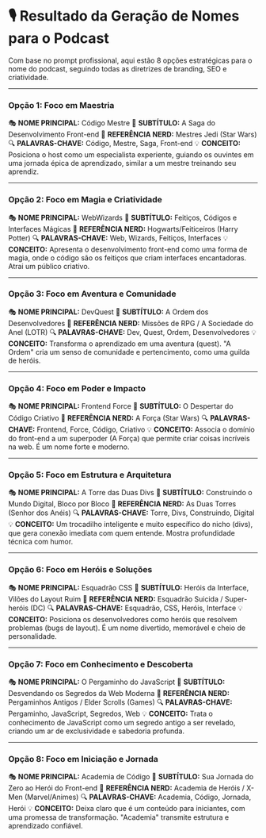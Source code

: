 # 🎙️ Resultado da Geração de Nomes para o Podcast

Com base no prompt profissional, aqui estão 8 opções estratégicas para o nome do podcast, seguindo todas as diretrizes de branding, SEO e criatividade.

---

### **Opção 1: Foco em Maestria**

🎭 **NOME PRINCIPAL:** Código Mestre
📝 **SUBTÍTULO:** A Saga do Desenvolvimento Front-end
🎯 **REFERÊNCIA NERD:** Mestres Jedi (Star Wars)
🔍 **PALAVRAS-CHAVE:** Código, Mestre, Saga, Front-end
💡 **CONCEITO:** Posiciona o host como um especialista experiente, guiando os ouvintes em uma jornada épica de aprendizado, similar a um mestre treinando seu aprendiz.

---

### **Opção 2: Foco em Magia e Criatividade**

🎭 **NOME PRINCIPAL:** WebWizards
📝 **SUBTÍTULO:** Feitiços, Códigos e Interfaces Mágicas
🎯 **REFERÊNCIA NERD:** Hogwarts/Feiticeiros (Harry Potter)
🔍 **PALAVRAS-CHAVE:** Web, Wizards, Feitiços, Interfaces
💡 **CONCEITO:** Apresenta o desenvolvimento front-end como uma forma de magia, onde o código são os feitiços que criam interfaces encantadoras. Atrai um público criativo.

---

### **Opção 3: Foco em Aventura e Comunidade**

🎭 **NOME PRINCIPAL:** DevQuest
📝 **SUBTÍTULO:** A Ordem dos Desenvolvedores
🎯 **REFERÊNCIA NERD:** Missões de RPG / A Sociedade do Anel (LOTR)
🔍 **PALAVRAS-CHAVE:** Dev, Quest, Ordem, Desenvolvedores
💡 **CONCEITO:** Transforma o aprendizado em uma aventura (quest). "A Ordem" cria um senso de comunidade e pertencimento, como uma guilda de heróis.

---

### **Opção 4: Foco em Poder e Impacto**

🎭 **NOME PRINCIPAL:** Frontend Force
📝 **SUBTÍTULO:** O Despertar do Código Criativo
🎯 **REFERÊNCIA NERD:** A Força (Star Wars)
🔍 **PALAVRAS-CHAVE:** Frontend, Force, Código, Criativo
💡 **CONCEITO:** Associa o domínio do front-end a um superpoder (A Força) que permite criar coisas incríveis na web. É um nome forte e moderno.

---

### **Opção 5: Foco em Estrutura e Arquitetura**

🎭 **NOME PRINCIPAL:** A Torre das Duas Divs
📝 **SUBTÍTULO:** Construindo o Mundo Digital, Bloco por Bloco
🎯 **REFERÊNCIA NERD:** As Duas Torres (Senhor dos Anéis)
🔍 **PALAVRAS-CHAVE:** Torre, Divs, Construindo, Digital
💡 **CONCEITO:** Um trocadilho inteligente e muito específico do nicho (divs), que gera conexão imediata com quem entende. Mostra profundidade técnica com humor.

---

### **Opção 6: Foco em Heróis e Soluções**

🎭 **NOME PRINCIPAL:** Esquadrão CSS
📝 **SUBTÍTULO:** Heróis da Interface, Vilões do Layout Ruim
🎯 **REFERÊNCIA NERD:** Esquadrão Suicida / Super-heróis (DC)
🔍 **PALAVRAS-CHAVE:** Esquadrão, CSS, Heróis, Interface
💡 **CONCEITO:** Posiciona os desenvolvedores como heróis que resolvem problemas (bugs de layout). É um nome divertido, memorável e cheio de personalidade.

---

### **Opção 7: Foco em Conhecimento e Descoberta**

🎭 **NOME PRINCIPAL:** O Pergaminho do JavaScript
📝 **SUBTÍTULO:** Desvendando os Segredos da Web Moderna
🎯 **REFERÊNCIA NERD:** Pergaminhos Antigos / Elder Scrolls (Games)
🔍 **PALAVRAS-CHAVE:** Pergaminho, JavaScript, Segredos, Web
💡 **CONCEITO:** Trata o conhecimento de JavaScript como um segredo antigo a ser revelado, criando um ar de exclusividade e sabedoria profunda.

---

### **Opção 8: Foco em Iniciação e Jornada**

🎭 **NOME PRINCIPAL:** Academia de Código
📝 **SUBTÍTULO:** Sua Jornada do Zero ao Herói do Front-end
🎯 **REFERÊNCIA NERD:** Academia de Heróis / X-Men (Marvel/Animes)
🔍 **PALAVRAS-CHAVE:** Academia, Código, Jornada, Herói
💡 **CONCEITO:** Deixa claro que é um conteúdo para iniciantes, com uma promessa de transformação. "Academia" transmite estrutura e aprendizado confiável.
